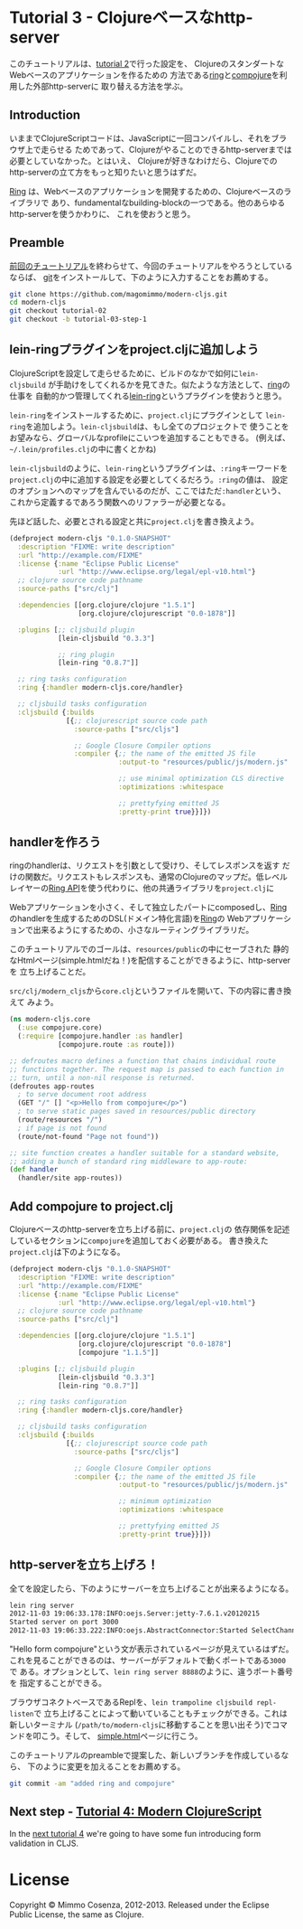 # Tutorial 3 - Clojureベースなhttp-server

このチュートリアルは、[tutorial 2][1]で行った設定を、
ClojureのスタンダートなWebベースのアプリケーションを作るための
方法である[ring][2]と[compojure][3]を利用した外部http-serverに
取り替える方法を学ぶ。

## Introduction

いままでClojureScriptコードは、JavaScriptに一回コンパイルし、それをブラウザ上で走らせる
ためであって、Clojureがやることのできるhttp-serverまでは必要としていなかった。とはいえ、
Clojureが好きなわけだら、Clojureでのhttp-serverの立て方をもっと知りたいと思うはずだ。

[Ring][2] は、Webベースのアプリケーションを開発するための、Clojureベースのライブラリで
あり、fundamentalなbuilding-blockの一つである。他のあらゆるhttp-serverを使うかわりに、
これを使おうと思う。

## Preamble

[前回のチュートリアル][1]を終わらせて、今回のチュートリアルをやろうとしているならば、
[git][8]をインストールして、下のように入力することをお薦めする。

```bash
git clone https://github.com/magomimmo/modern-cljs.git
cd modern-cljs
git checkout tutorial-02
git checkout -b tutorial-03-step-1
```

## lein-ringプラグインをproject.cljに追加しよう

ClojureScriptを設定して走らせるために、ビルドのなかで如何に`lein-cljsbuild`
が手助けをしてくれるかを見てきた。似たような方法として、[ring][2]の仕事を
自動的かつ管理してくれる[lein-ring][3]というプラグインを使おうと思う。

`lein-ring`をインストールするために、`project.clj`にプラグインとして
`lein-ring`を追加しよう。`lein-cljsbuild`は、もし全てのプロジェクトで
使うことをお望みなら、グローバルなprofileにこいつを追加することもできる。
(例えば、`~/.lein/profiles.clj`の中に書くとかね)

`lein-cljsbuild`のように、`lein-ring`というプラグインは、`:ring`キーワードを
`project.clj`の中に追加する設定を必要としてくるだろう。`:ring`の値は、
設定のオプションへのマップを含んでいるのだが、ここではただ`:handler`という、
これから定義するであろう関数へのリファラーが必要となる。

先ほど話した、必要とされる設定と共に`project.clj`を書き換えよう。

```clojure
(defproject modern-cljs "0.1.0-SNAPSHOT"
  :description "FIXME: write description"
  :url "http://example.com/FIXME"
  :license {:name "Eclipse Public License"
            :url "http://www.eclipse.org/legal/epl-v10.html"}
  ;; clojure source code pathname
  :source-paths ["src/clj"]

  :dependencies [[org.clojure/clojure "1.5.1"]
	             [org.clojure/clojurescript "0.0-1878"]]

  :plugins [;; cljsbuild plugin
            [lein-cljsbuild "0.3.3"]

            ;; ring plugin
            [lein-ring "0.8.7"]]

  ;; ring tasks configuration
  :ring {:handler modern-cljs.core/handler}

  ;; cljsbuild tasks configuration
  :cljsbuild {:builds
              [{;; clojurescript source code path
                :source-paths ["src/cljs"]

                ;; Google Closure Compiler options
                :compiler {;; the name of the emitted JS file
                           :output-to "resources/public/js/modern.js"

                           ;; use minimal optimization CLS directive
                           :optimizations :whitespace

                           ;; prettyfying emitted JS
                           :pretty-print true}}]})
```

## handlerを作ろう

ringのhandlerは、リクエストを引数として受けり、そしてレスポンスを返す
だけの関数だ。リクエストもレスポンスも、通常のClojureのマップだ。低レベル
レイヤーの[Ring API][4]を使う代わりに、他の共通ライブラリを`project.clj`に

Webアプリケーションを小さく、そして独立したパートにcomposedし、[Ring][2]
のhandlerを生成するためのDSL(ドメイン特化言語)を[Ring][2]の
Webアプリケーションで出来るようにするための、小さなルーティングライブラリだ。

このチュートリアルでのゴールは、`resources/public`の中にセーブされた
静的なHtmlページ(simple.htmlだね！)を配信することができるように、http-serverを
立ち上げることだ。

`src/clj/modern_cljs`から`core.clj`というファイルを開いて、下の内容に書き換えて
みよう。

```clojure
(ns modern-cljs.core
  (:use compojure.core)
  (:require [compojure.handler :as handler]
            [compojure.route :as route]))

;; defroutes macro defines a function that chains individual route
;; functions together. The request map is passed to each function in
;; turn, until a non-nil response is returned.
(defroutes app-routes
  ; to serve document root address
  (GET "/" [] "<p>Hello from compojure</p>")
  ; to serve static pages saved in resources/public directory
  (route/resources "/")
  ; if page is not found
  (route/not-found "Page not found"))

;; site function creates a handler suitable for a standard website,
;; adding a bunch of standard ring middleware to app-route:
(def handler
  (handler/site app-routes))
```

## Add compojure to project.clj

Clojureベースのhttp-serverを立ち上げる前に、`project.clj`の
依存関係を記述しているセクションに`compojure`を追加しておく必要がある。
書き換えた`project.clj`は下のようになる。

```clojure
(defproject modern-cljs "0.1.0-SNAPSHOT"
  :description "FIXME: write description"
  :url "http://example.com/FIXME"
  :license {:name "Eclipse Public License"
            :url "http://www.eclipse.org/legal/epl-v10.html"}
  ;; clojure source code pathname
  :source-paths ["src/clj"]

  :dependencies [[org.clojure/clojure "1.5.1"]
	             [org.clojure/clojurescript "0.0-1878"]
                 [compojure "1.1.5"]]

  :plugins [;; cljsbuild plugin
            [lein-cljsbuild "0.3.3"]
            [lein-ring "0.8.7"]]

  ;; ring tasks configuration
  :ring {:handler modern-cljs.core/handler}

  ;; cljsbuild tasks configuration
  :cljsbuild {:builds
              [{;; clojurescript source code path
                :source-paths ["src/cljs"]

                ;; Google Closure Compiler options
                :compiler {;; the name of the emitted JS file
                           :output-to "resources/public/js/modern.js"

                           ;; minimum optimization
                           :optimizations :whitespace

                           ;; prettyfying emitted JS
                           :pretty-print true}}]})
```

## http-serverを立ち上げろ！
全てを設定したら、下のようにサーバーを立ち上げることが出来るようになる。

```bash
lein ring server
2012-11-03 19:06:33.178:INFO:oejs.Server:jetty-7.6.1.v20120215
Started server on port 3000
2012-11-03 19:06:33.222:INFO:oejs.AbstractConnector:Started SelectChannelConnector@0.0.0.0:3000
```

"Hello form compojure"という文が表示されているページが見えているはずだ。
これを見ることができるのは、サーバーがデフォルトで動くポートである`3000`で
ある。オプションとして、`lein ring server 8888`のように、違うポート番号を
指定することができる。

ブラウザコネクトベースであるReplを、`lein trampoline cljsbuild repl-listen`で
立ち上げることによって動いていることもチェックができる。これは新しいターミナル
(`/path/to/modern-cljs`に移動することを思い出そう)でコマンドを叩こう。そして、
[simple.html][6]ページに行こう。

このチュートリアルのpreambleで提案した、新しいブランチを作成しているなら、
下のように変更を加えることをお薦めする。

```bash
git commit -am "added ring and compojure"
```

## Next step - [Tutorial 4: Modern ClojureScript][7]

In the [next tutorial 4][7] we're going to have some fun introducing form validation in CLJS.

# License

Copyright © Mimmo Cosenza, 2012-2013. Released under the Eclipse Public
License, the same as Clojure.

[1]: https://github.com/magomimmo/modern-cljs/blob/master/doc/tutorial-02.md
[2]: https://github.com/ring-clojure/ring
[3]: https://github.com/weavejester/lein-ring
[4]: http://ring-clojure.github.com/ring/
[5]: https://github.com/weavejester/compojure.git
[6]: http://localhost:3000/simple.html
[7]: https://github.com/magomimmo/modern-cljs/blob/master/doc/tutorial-04.md
[8]: https://help.github.com/articles/set-up-git
